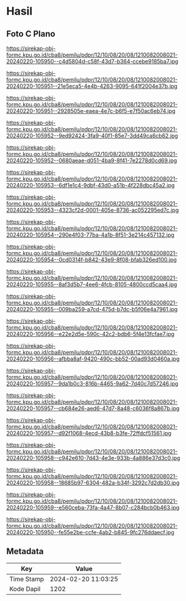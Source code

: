 # Hasil

## Foto C Plano

https://sirekap-obj-formc.kpu.go.id/cba8/pemilu/pdpr/12/10/08/20/08/1210082008021-20240220-105950--c4d5804d-c58f-43d7-b364-ccebe9185ba7.jpg

https://sirekap-obj-formc.kpu.go.id/cba8/pemilu/pdpr/12/10/08/20/08/1210082008021-20240220-105951--21e5eca5-4e4b-4263-9095-641f2004e37b.jpg

https://sirekap-obj-formc.kpu.go.id/cba8/pemilu/pdpr/12/10/08/20/08/1210082008021-20240220-105951--2928505e-eaea-4e7c-b6f5-e7f50ac6eb74.jpg

https://sirekap-obj-formc.kpu.go.id/cba8/pemilu/pdpr/12/10/08/20/08/1210082008021-20240220-105952--9ed92424-3fa9-40f1-85e7-3dd49ca6cb62.jpg

https://sirekap-obj-formc.kpu.go.id/cba8/pemilu/pdpr/12/10/08/20/08/1210082008021-20240220-105952--0680aeae-d051-4ba9-8f41-7e2278d0cd69.jpg

https://sirekap-obj-formc.kpu.go.id/cba8/pemilu/pdpr/12/10/08/20/08/1210082008021-20240220-105953--6df1e1c4-9dbf-43d0-a51b-4f228dbc45a2.jpg

https://sirekap-obj-formc.kpu.go.id/cba8/pemilu/pdpr/12/10/08/20/08/1210082008021-20240220-105953--4323cf2d-0001-405e-8736-ac052295ed7c.jpg

https://sirekap-obj-formc.kpu.go.id/cba8/pemilu/pdpr/12/10/08/20/08/1210082008021-20240220-105954--290e4f03-77ba-4a1b-8f51-3e214c457132.jpg

https://sirekap-obj-formc.kpu.go.id/cba8/pemilu/pdpr/12/10/08/20/08/1210082008021-20240220-105954--0cd0314f-b842-43e9-8f08-bfab326ed100.jpg

https://sirekap-obj-formc.kpu.go.id/cba8/pemilu/pdpr/12/10/08/20/08/1210082008021-20240220-105955--8af3d5b7-4ee6-4fcb-8105-4800ccd5caa4.jpg

https://sirekap-obj-formc.kpu.go.id/cba8/pemilu/pdpr/12/10/08/20/08/1210082008021-20240220-105955--009ba259-a7cd-475d-b7dc-b5f06e4a7961.jpg

https://sirekap-obj-formc.kpu.go.id/cba8/pemilu/pdpr/12/10/08/20/08/1210082008021-20240220-105956--e22e2d5e-590c-42c2-bdb6-5f4e13fcfae7.jpg

https://sirekap-obj-formc.kpu.go.id/cba8/pemilu/pdpr/12/10/08/20/08/1210082008021-20240220-105956--afbba8af-9420-490c-bb52-00ad93d0460a.jpg

https://sirekap-obj-formc.kpu.go.id/cba8/pemilu/pdpr/12/10/08/20/08/1210082008021-20240220-105957--9da1b0c3-816b-4465-9a62-7d40c7d57246.jpg

https://sirekap-obj-formc.kpu.go.id/cba8/pemilu/pdpr/12/10/08/20/08/1210082008021-20240220-105957--cb684e26-aed6-47d7-8a48-c6036f8a867b.jpg

https://sirekap-obj-formc.kpu.go.id/cba8/pemilu/pdpr/12/10/08/20/08/1210082008021-20240220-105957--d92f1068-4ecd-43b8-b3fe-72ffdcf51561.jpg

https://sirekap-obj-formc.kpu.go.id/cba8/pemilu/pdpr/12/10/08/20/08/1210082008021-20240220-105958--c942e610-7d43-4e3e-933b-4a886e37d3c0.jpg

https://sirekap-obj-formc.kpu.go.id/cba8/pemilu/pdpr/12/10/08/20/08/1210082008021-20240220-105958--18685b97-6304-482a-b34f-3292c7d2db30.jpg

https://sirekap-obj-formc.kpu.go.id/cba8/pemilu/pdpr/12/10/08/20/08/1210082008021-20240220-105959--e560ceba-73fa-4a47-8b07-c284bcb0b463.jpg

https://sirekap-obj-formc.kpu.go.id/cba8/pemilu/pdpr/12/10/08/20/08/1210082008021-20240220-105950--fe55e2be-ccfe-4ab2-b845-9fc276ddaecf.jpg


## Metadata

| Key        | Value               |
| ---------- | ------------------- |
| Time Stamp | 2024-02-20 11:03:25 |
| Kode Dapil | 1202                |



